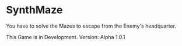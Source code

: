 # SynthMaze
 You have to solve the Mazes to escape from the Enemy's headquarter.
 
 This Game is in Development.
 Version: Alpha 1.0.1